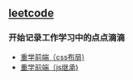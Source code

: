 
## [leetcode](https://yufji.github.io/blog/)

### 开始记录工作学习中的点点滴滴
  - [重学前端（css布局)](https://github.com/YufJi/blog/blob/master/2019-01/BFC.md "重学前端（css布局)")
  - [重学前端（js继承)](https://github.com/YufJi/blog/blob/master/2019-01/继承.md "重学前端（js继承)")

